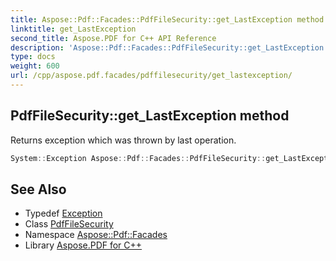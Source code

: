 ```yaml
---
title: Aspose::Pdf::Facades::PdfFileSecurity::get_LastException method
linktitle: get_LastException
second_title: Aspose.PDF for C++ API Reference
description: 'Aspose::Pdf::Facades::PdfFileSecurity::get_LastException method. Returns exception which was thrown by last operation in C++.'
type: docs
weight: 600
url: /cpp/aspose.pdf.facades/pdffilesecurity/get_lastexception/
---
```

## PdfFileSecurity::get_LastException method


Returns exception which was thrown by last operation.

```cpp
System::Exception Aspose::Pdf::Facades::PdfFileSecurity::get_LastException() const
```

## See Also

* Typedef [Exception](../../../system/exception/)
* Class [PdfFileSecurity](../)
* Namespace [Aspose::Pdf::Facades](../../)
* Library [Aspose.PDF for C++](../../../)
